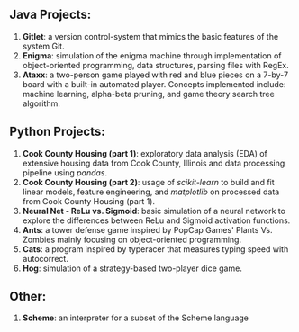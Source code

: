 ## Java Projects: 
1. **Gitlet**: a version control-system that mimics the basic features of the system Git. 
2. **Enigma**: simulation of the enigma machine through implementation of object-oriented programming, data structures, parsing files with RegEx.
3. **Ataxx**: a two-person game played with red and blue pieces on a 7-by-7 board with a built-in automated player. Concepts implemented include: machine learning, alpha-beta pruning, and game theory search tree algorithm.

## Python Projects:
1. **Cook County Housing (part 1)**: exploratory data analysis (EDA) of extensive housing data from Cook County, Illinois and data processing pipeline using *pandas*.
2. **Cook County Housing (part 2)**: usage of *scikit-learn* to build and fit linear models, feature engineering, and *matplotlib* on processed data from Cook County Housing (part 1). 
3. **Neural Net - ReLu vs. Sigmoid**: basic simulation of a neural network to explore the differences between ReLu and Sigmoid activation functions.
4. **Ants**: a tower defense game inspired by PopCap Games' Plants Vs. Zombies mainly focusing on object-oriented programming. 
5. **Cats**: a program inspired by typeracer that measures typing speed with autocorrect.
6. **Hog**: simulation of a strategy-based two-player dice game. 


## Other: 
1. **Scheme**: an interpreter for a subset of the Scheme language

